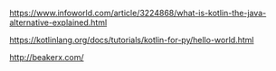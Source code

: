 
https://www.infoworld.com/article/3224868/what-is-kotlin-the-java-alternative-explained.html

https://kotlinlang.org/docs/tutorials/kotlin-for-py/hello-world.html

http://beakerx.com/


